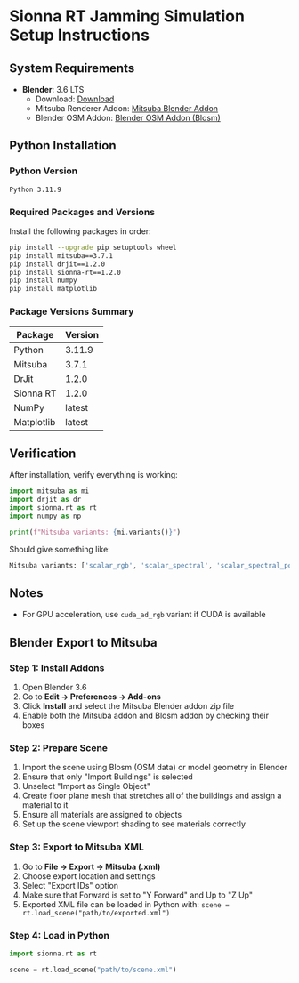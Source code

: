 # Sionna RT Jamming Simulation Setup Instructions

## System Requirements

- **Blender**: 3.6 LTS
  - Download: [Download](https://www.blender.org/download/releases/3-6/)
  - Mitsuba Renderer Addon: [Mitsuba Blender Addon](https://github.com/mitsuba-renderer/mitsuba-blender)
  - Blender OSM Addon: [Blender OSM Addon (Blosm)](https://github.com/vvoovv/blosm?tab=readme-ov-file)

## Python Installation

### Python Version
```
Python 3.11.9
```

### Required Packages and Versions

Install the following packages in order:

```bash
pip install --upgrade pip setuptools wheel
pip install mitsuba==3.7.1
pip install drjit==1.2.0
pip install sionna-rt==1.2.0
pip install numpy
pip install matplotlib
```

### Package Versions Summary
| Package | Version |
|---------|---------|
| Python | 3.11.9 |
| Mitsuba | 3.7.1 |
| DrJit | 1.2.0 |
| Sionna RT | 1.2.0 |
| NumPy | latest |
| Matplotlib | latest |

## Verification

After installation, verify everything is working:

```python
import mitsuba as mi
import drjit as dr
import sionna.rt as rt
import numpy as np

print(f"Mitsuba variants: {mi.variants()}")
```

Should give something like:
```python
Mitsuba variants: ['scalar_rgb', 'scalar_spectral', 'scalar_spectral_polarized', 'llvm_ad_rgb', 'llvm_ad_mono', 'llvm_ad_mono_polarized', 'llvm_ad_spectral', 'llvm_ad_spectral_polarized', 'cuda_ad_rgb', 'cuda_ad_mono', 'cuda_ad_mono_polarized', 'cuda_ad_spectral', 'cuda_ad_spectral_polarized']
```

## Notes

- For GPU acceleration, use `cuda_ad_rgb` variant if CUDA is available

## Blender Export to Mitsuba

### Step 1: Install Addons
1. Open Blender 3.6
2. Go to **Edit -> Preferences -> Add-ons**
3. Click **Install** and select the Mitsuba Blender addon zip file
4. Enable both the Mitsuba addon and Blosm addon by checking their boxes

### Step 2: Prepare Scene
1. Import the scene using Blosm (OSM data) or model geometry in Blender
2. Ensure that only "Import Buildings" is selected
3. Unselect "Import as Single Object"
4. Create floor plane mesh that stretches all of the buildings and assign a material to it
5. Ensure all materials are assigned to objects
6. Set up the scene viewport shading to see materials correctly

### Step 3: Export to Mitsuba XML
1. Go to **File -> Export -> Mitsuba (.xml)**
2. Choose export location and settings
3. Select "Export IDs" option
4. Make sure that Forward is set to "Y Forward" and Up to "Z Up"
5. Exported XML file can be loaded in Python with: `scene = rt.load_scene("path/to/exported.xml")`

### Step 4: Load in Python
```python
import sionna.rt as rt

scene = rt.load_scene("path/to/scene.xml")
